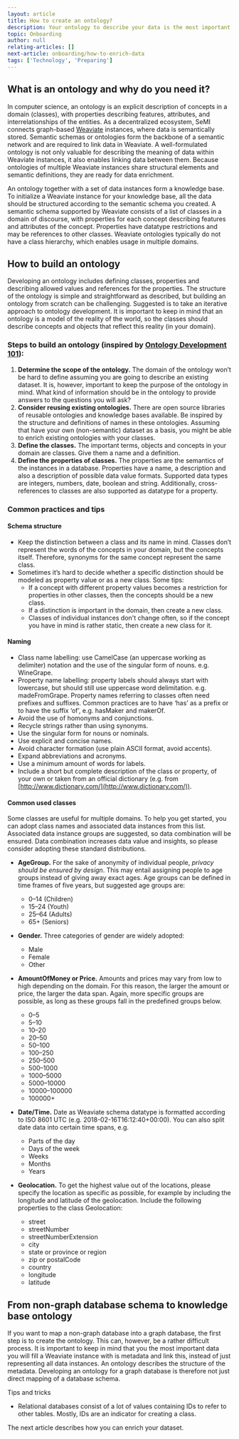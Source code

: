 ```yaml
---
layout: article
title: How to create an ontology?
description: Your ontology to describe your data is the most important part of onboarding data. In this article, you will learn all best practices to achieve this.
topic: Onboarding
author: null
relating-articles: []
next-article: onboarding/how-to-enrich-data
tags: ['Technology', 'Preparing']
---
```


## What is an ontology and why do you need it?
In computer science, an ontology is an explicit description of concepts in a domain (classes), with properties describing features, attributes, and interrelationships of the entities. As a decentralized ecosystem, SeMI connects graph-based [Weaviate](https://github.com/creativesoftwarefdn/weaviate) instances, where data is semantically stored. Semantic schemas or ontologies form the backbone of a semantic network and are required to link data in Weaviate. A well-formulated ontology is not only valuable for describing the meaning of data within Weaviate instances, it also enables linking data between them. Because ontologies of multiple Weaviate instances share structural elements and semantic definitions, they are ready for data enrichment.

An ontology together with a set of data instances form a knowledge base. To initialize a Weaviate instance for your knowledge base, all the data should be structured according to the semantic schema you created. A semantic schema supported by Weaviate consists of a list of classes in a domain of discourse, with properties for each concept describing features and attributes of the concept. Properties have datatype restrictions and may be references to other classes. Weaviate ontologies typically do not have a class hierarchy, which enables usage in multiple domains. 


## How to build an ontology
Developing an ontology includes defining classes, properties and describing allowed values and references for the properties. The structure of the ontology is simple and straightforward as described, but building an ontology from scratch can be challenging. Suggested is to take an iterative approach to ontology development. It is important to keep in mind that an ontology is a model of the reality of the world, so the classes should describe concepts and objects that reflect this reality (in your domain). 

### Steps to build an ontology (inspired by [Ontology Development 101](https://protege.stanford.edu/publications/ontology_development/ontology101.pdf)):

1. **Determine the scope of the ontology.**
The domain of the ontology won’t be hard to define assuming you are going to describe an existing dataset. It is, however, important to keep the purpose of the ontology in mind. What kind of information should be in the ontology to provide answers to the questions you will ask?
2. **Consider reusing existing ontologies.**
There are open source libraries of reusable ontologies and knowledge bases available. Be inspired by the structure and definitions of names in these ontologies. Assuming that have your own (non-semantic) dataset as a basis, you might be able to enrich existing ontologies with your classes.
3. **Define the classes.**
The important terms, objects and concepts in your domain are classes. Give them a name and a definition. 
4. **Define the properties of classes.**
The properties are the semantics of the instances in a database. Properties have a name, a description and also a description of possible data value formats. Supported data types are integers, numbers, date, boolean and string. Additionally, cross-references to classes are also supported as datatype for a property.


### Common practices and tips

#### Schema structure

- Keep the distinction between a class and its name in mind. Classes don’t represent the words of the concepts in your domain, but the concepts itself. Therefore, synonyms for the same concept represent the same class.
- Sometimes it’s hard to decide whether a specific distinction should be modeled as property value or as a new class. Some tips:
	- If a concept with different property values becomes a restriction for properties in other classes, then the concepts should be a new class.
	- If a distinction is important in the domain, then create a new class.
	- Classes of individual instances don't change often, so if the concept you have in mind is rather static, then create a new class for it.

#### Naming

- Class name labelling: use CamelCase (an uppercase working as delimiter) notation and the use of the singular form of nouns. e.g. WineGrape.
- Property name labelling: property labels should always start with lowercase, but should still use uppercase word delimitation. e.g. madeFromGrape. Property names referring to classes often need prefixes and suffixes. Common practices are to have ‘has’ as a prefix or to have the suffix ‘of’, e.g. hasMaker and makerOf.
- Avoid the use of homonyms and conjunctions.
- Recycle strings rather than using synonyms.
- Use the singular form for nouns or nominals.
- Use explicit and concise names.
- Avoid character formation (use plain <abbr>ASCII</abbr> format, avoid accents).
- Expand abbreviations and acronyms.
- Use a minimum amount of words for labels.
- Include a short but complete description of the class or property, of your own or taken from an official dictionary (e.g. from [http://www.dictionary.com/](http://www.dictionary.com/)).

#### Common used classes

Some classes are useful for multiple domains. To help you get started, you can adopt class names and associated data instances from this list. Associated data instance groups are suggested, so data combination will be ensured. Data combination increases data value and insights, so please consider adopting these standard distributions.

- **AgeGroup.** For the sake of anonymity of individual people, *privacy should be ensured by design*. This may entail assigning people to age groups instead of giving away exact ages. Age groups can be defined in time frames of five years, but suggested age groups are:
	- 0–14 (Children)
	- 15–24 (Youth)
	- 25–64 (Adults)
	- 65+ (Seniors)

- **Gender.** Three categories of gender are widely adopted:
	- Male
	- Female
	- Other

- **AmountOfMoney or Price.** Amounts and prices may vary from low to high depending on the domain. For this reason, the larger the amount or price, the larger the data span. Again, more specific groups are possible, as long as these groups fall in the predefined groups below.
	- 0–5
	- 5–10
	- 10–20
	- 20–50
	- 50–100
	- 100–250
	- 250–500
	- 500–1000
	- 1000–5000
	- 5000–10000
	- 10000–100000
	- 100000+

- **Date/Time.** Date as Weaviate schema datatype is formatted according to <abbr>ISO</abbr> 8601 <abbr>UTC</abbr> (e.g. 2018-02-16T16:12:40+00:00). You can also split date data into certain time spans, e.g.
	- Parts of the day
	- Days of the week
	- Weeks
	- Months
	- Years

- **Geolocation.** To get the highest value out of the locations, please specify the location as specific as possible, for example by including the longitude and latitude of the geolocation. Include the following properties to the class Geolocation:
	- street
	- streetNumber
	- streetNumberExtension
	- city
	- state or province or region
	- zip or postalCode
	- country
	- longitude
	- latitude

## From non-graph database schema to knowledge base ontology
If you want to map a non-graph database into a graph database, the first step is to create the ontology. This can, however, be a rather difficult process. It is important to keep in mind that you the most important data you will fill a Weaviate instance with is metadata and link this, instead of just representing all data instances. An ontology describes the structure of the metadata. Developing an ontology for a graph database is therefore not just direct mapping of a database schema.

Tips and tricks
- 	Relational databases consist of a lot of values containing IDs to refer to other tables. Mostly, <abbr>ID</abbr>s are an indicator for creating a class.

The next article describes how you can enrich your dataset. 